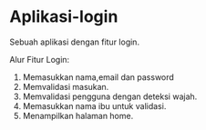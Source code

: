 # Aplikasi-login
Sebuah aplikasi dengan fitur login.

Alur Fitur Login:
1. Memasukkan nama,email dan password
2. Memvalidasi masukan.
3. Memvalidasi pengguna dengan deteksi wajah.
4. Memasukkan nama ibu untuk validasi.
5. Menampilkan halaman home.
